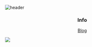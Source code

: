 ![header](https://capsule-render.vercel.app/api?type=soft&color=222222&height=150&animation=twinkling&section=header&text=JunhwanSeo&fontSize=75&fontColor=ffffff)

<h3 align="center">Info</h3>
<p align="center">
<a href="https://gamguma.dev/"> Blog </a>
</p>
<a href="https://hhpluscertificateofcompletion.oopy.io/">
  <img src="https://static.spartacodingclub.kr/hanghae99/plus/completion/badge_black.svg" />
</a>